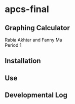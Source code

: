 # apcs-final
Graphing Calculator 
------
Rabia Akhtar and Fanny Ma <br>
Period 1<br>


Installation 
---------


Use
----




Developmental Log 
-------
